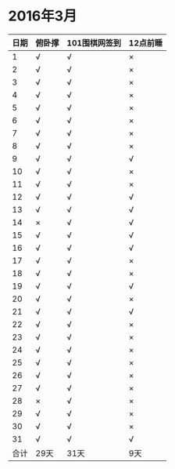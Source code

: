 # 2016年3月

日期|俯卧撑|101围棋网签到|12点前睡
:---|:-----|:------------|:--------
1|√|√|×|
2|√|√|×|
3|√|√|×|
4|√|√|×|
5|√|√|×|
6|√|√|×|
7|√|√|×|
8|√|√|×|
9|√|√|√|
10|√|√|×|
11|√|√|×|
12|√|√|√|
13|√|√|√|
14|×|√|√|
15|√|√|√|
16|√|√|√|
17|√|√|×|
18|√|√|×|
19|√|√|√|
20|√|√|×|
21|√|√|√|
22|√|√|×|
23|√|√|×|
24|√|√|×|
25|√|√|×|
26|√|√|×|
27|√|√|×|
28|×|√|×|
29|√|√|×|
30|√|√|×|
31|√|√|√|
合计|29天|31天|9天|